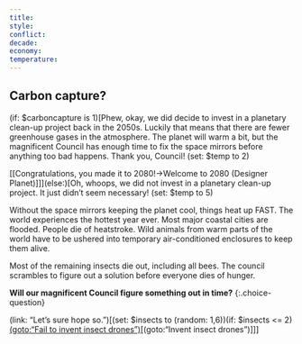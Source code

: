 ```yaml
---
title: 
style: 
conflict: 
decade: 
economy: 
temperature: 
---
```


## Carbon capture?


(if: $carboncapture is 1)[Phew, okay, we did decide to invest in a planetary clean-up project back in the 2050s. Luckily that means that there are fewer greenhouse gases in the atmosphere. The planet will warm a bit, but the magnificent Council has enough time to fix the space mirrors before anything too bad happens. Thank you, Council! (set: $temp to 2)

[[Congratulations, you made it to 2080!->Welcome to 2080 (Designer Planet)]]](else:)[Oh, whoops, we did not invest in a planetary clean-up project. It just didn’t seem necessary! (set: $temp to 5)

Without the space mirrors keeping the planet cool, things heat up FAST. The world experiences the hottest year ever. Most major coastal cities are flooded. People die of heatstroke. Wild animals from warm parts of the world have to be ushered into temporary air-conditioned enclosures to keep them alive.

Most of the remaining insects die out, including all bees. The council scrambles to figure out a solution before everyone dies of hunger.

**Will our magnificent Council figure something out in time?**
{:.choice-question}

(link: “Let’s sure hope so.”)[(set: $insects to (random: 1,6))(if: $insects \<= 2)[(goto:“Fail to invent insect drones”)](about:blank)[(goto:“Invent insect drones”)]]]
